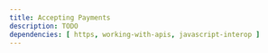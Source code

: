 ```yaml
---
title: Accepting Payments
description: TODO
dependencies: [ https, working-with-apis, javascript-interop ]
---
```

